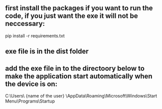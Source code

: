 ## first install the packages if you want to run the code, if you just want the exe it will not be neccessary:
pip install -r requirements.txt

## exe file is in the dist folder

## add the exe file in to the directoory below to make the application start automatically when the device is on:

C:\Users\ {name of the  user} \AppData\Roaming\Microsoft\Windows\Start Menu\Programs\Startup
